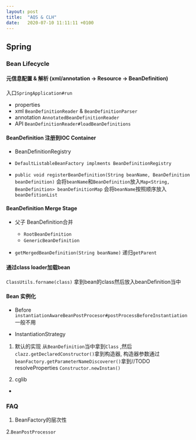 ```yaml
---
layout: post
title:  "AQS & CLH"
date:   2020-07-10 11:11:11 +0100
---
```

## Spring

### Bean Lifecycle

#### 元信息配置 & 解析 (xml/annotation -> Resource -> BeanDefinition)

入口`SpringApplication#run`

* properties
* xml `BeanDefinitionReader` & `BeanDefinitionParser`
* annotation  `AnnotatedBeanDefinitionReader`
* API `BeanDefinitionReader#loadBeanDefinitions`

#### BeanDefinition 注册到IOC Container

* BeanDefinitionRegistry

* `DefaultListableBeanFactory implments BeanDefinitionRegistry`

* `public void registerBeanDefinition(String beanName, BeanDefinition beanDefinition)` 
会将`beanName`和`BeanDefinition`放入`Map<String, BeanDefinition> beanDefinitionMap`
会将`beanName`按照顺序放入`beanDefitionList`

#### BeanDefinition Merge Stage
* 父子 BeanDefinition合并
    * `RootBeanDefinition` 
    * `GenericBeanDefinition`

* `getMergedBeanDefinition(String beanName)` 递归`getParent`

#### 通过class loader加载bean 
`ClassUtils.forname(class)` 拿到bean的class然后放入beanDefinition当中

#### Bean 实例化

* Before `instantiationAwareBeanPostProcesor#postProcessBeforeInstantiation`
一般不用

* InstantiationStrategy 
1. 默认的实现
从`BeanDefinition`当中拿到`Class` ,然后`clazz.getDeclaredConstructor()`拿到构造器,
构造器参数通过`beanFactory.getParameterNameDiscoverer()`拿到//TODO resolveProperties
`Constructor.newInstan()`

2. cglib

* 

### FAQ

1. BeanFactory的层次性

2.`BeanPostProcessor`
